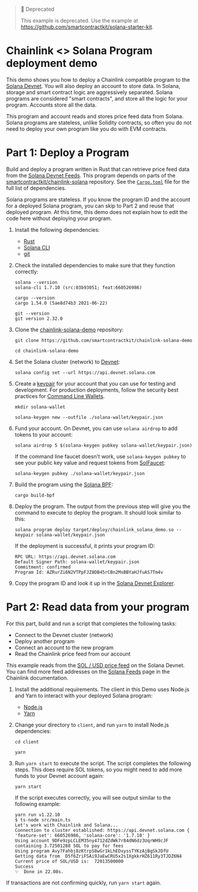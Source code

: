 
> 🚧 Deprecated
>
> This example is deprecated. Use the example at https://github.com/smartcontractkit/solana-starter-kit.

# Chainlink <> Solana Program deployment demo

This demo shows you how to deploy a Chainlink compatible program to the [Solana Devnet](https://docs.solana.com/clusters#devnet). You will also deploy an account to store data. In Solana, storage and smart contract logic are aggressively separated. Solana programs are considered "smart contracts", and store all the logic for your program. Accounts store all the data.

This program and account reads and stores price feed data from Solana. Solana programs are stateless, unlike Solidity contracts, so often you do not need to deploy your own program like you do with EVM contracts.

# Part 1: Deploy a Program

Build and deploy a program written in Rust that can retrieve price feed data from the [Solana Devnet Feeds](https://docs.chain.link/docs/solana-price-feeds/).
This program depends on parts of the [smartcontractkit/chainlink-solana](https://github.com/smartcontractkit/chainlink-solana) repository. See the [`Cargo.toml`](https://github.com/smartcontractkit/chainlink-solana-demo/blob/main/Cargo.toml) file for the full list of dependencies.

Solana programs are stateless. If you know the program ID and the account for a deployed Solana program, you can skip to Part 2 and reuse that deployed program. At this time, this demo does not explain how to edit the code here without deploying your program.

1. Install the following dependencies:

    - [Rust](https://www.rust-lang.org/tools/install)
    - [Solana CLI](https://docs.solana.com/cli/install-solana-cli-tools#use-solanas-install-tool)
    - [git](https://git-scm.com/book/en/v2/Getting-Started-Installing-Git)

1. Check the installed dependencies to make sure that they function correctly:

    ```
    solana --version
    solana-cli 1.7.10 (src:03b93051; feat:660526986)
    ```

    ```
    cargo --version
    cargo 1.54.0 (5ae8d74b3 2021-06-22)
    ```

    ```
    git --version
    git version 2.32.0
    ```

1. Clone the [chainlink-solana-demo](https://github.com/smartcontractkit/chainlink-solana-demo) repository:

    ```
    git clone https://github.com/smartcontractkit/chainlink-solana-demo
    ```

    ```
    cd chainlink-solana-demo
    ```

1. Set the Solana cluster (network) to [Devnet](https://docs.solana.com/clusters#devnet):

    ```
    solana config set --url https://api.devnet.solana.com
    ```

1. Create a [keypair](https://docs.solana.com/terminology#keypair) for your account that you can use for testing and development. For production deployments, follow the security best practices for [Command Line Wallets](https://docs.solana.com/wallet-guide/cli#file-system-wallet-security).

    ```
    mkdir solana-wallet
    ```

    ```
    solana-keygen new --outfile ./solana-wallet/keypair.json
    ```

1. Fund your account. On Devnet, you can use `solana airdrop` to add tokens to your account:

    ```
    solana airdrop 5 $(solana-keygen pubkey solana-wallet/keypair.json)
    ```

    If the command line faucet doesn't work, use `solana-keygen pubkey` to see your public key value and request tokens from [SolFaucet](https://solfaucet.com/):

    ```
    solana-keygen pubkey ./solana-wallet/keypair.json
    ```

1. Build the program using the [Solana BPF](https://docs.solana.com/developing/on-chain-programs/developing-rust#project-dependencies):

    ```
    cargo build-bpf
    ```

1. Deploy the program. The output from the previous step will give you the command to execute to deploy the program. It should look similar to this:

    ```
    solana program deploy target/deploy/chainlink_solana_demo.so --keypair solana-wallet/keypair.json
    ```

    If the deployment is successful, it prints your program ID:
    ```
    RPC URL: https://api.devnet.solana.com
    Default Signer Path: solana-wallet/keypair.json
    Commitment: confirmed
    Program Id: AZRurZi6N2VTPpFJZ8DB45rCBn2MsBBYaHJfuAS7Tm4v
    ```

1. Copy the program ID and look it up in the [Solana Devnet Explorer](https://explorer.solana.com/?cluster=devnet).

# Part 2: Read data from your program

For this part, build and run a script that completes the following tasks:

- Connect to the Devnet cluster (network)
- Deploy another program
- Connect an account to the new program
- Read the Chainlink price feed from our account

This example reads from the [SOL / USD price feed](https://explorer.solana.com/address/FmAmfoyPXiA8Vhhe6MZTr3U6rZfEZ1ctEHay1ysqCqcf?cluster=devnet) on the Solana Devnet. You can find more feed addresses on the [Solana Feeds](https://docs.chain.link/docs/solana-price-feeds/) page in the Chainlink documentation.

1. Install the additional requirements. The client in this Demo uses Node.js and Yarn to interact with your deployed Solana program:

    - [Node.js](https://nodejs.org/en/download/)
    - [Yarn](https://classic.yarnpkg.com/en/docs/install/)

1. Change your directory to `client`, and run `yarn` to install Node.js dependencies:

    ```
    cd client
    ```

    ```
    yarn
    ```

1. Run `yarn start` to execute the script. The script completes the following steps. This does require SOL tokens, so you might need to add more funds to your Devnet account again:

    ```
    yarn start
    ```

    If the script executes correctly, you will see output similar to the following example:

    ```
    yarn run v1.22.10
    $ ts-node src/main.ts
    Let's work with Chainlink and Solana...
    Connection to cluster established: https://api.devnet.solana.com { 'feature-set': 660526986, 'solana-core': '1.7.10' }
    Using account 9DFe9zpLCLEM35ny4712dZdWk7r84dN6dz3UqrWH9cJF containing 3.72501288 SOL to pay for fees
    Using program Avy7Fahbj8zKtrpS8wGr1kLhEDxyssTYKzAjBgSkJDfU
    Getting data from  D5f6ZriFSAi9JaEwCRU5x2s1XgkkrHZ611Ry3TJDZ6N4
    Current price of SOL/USD is:  72013500000
    Success
    ✨  Done in 22.08s.
    ```

If transactions are not confirming quickly, run `yarn start` again.
